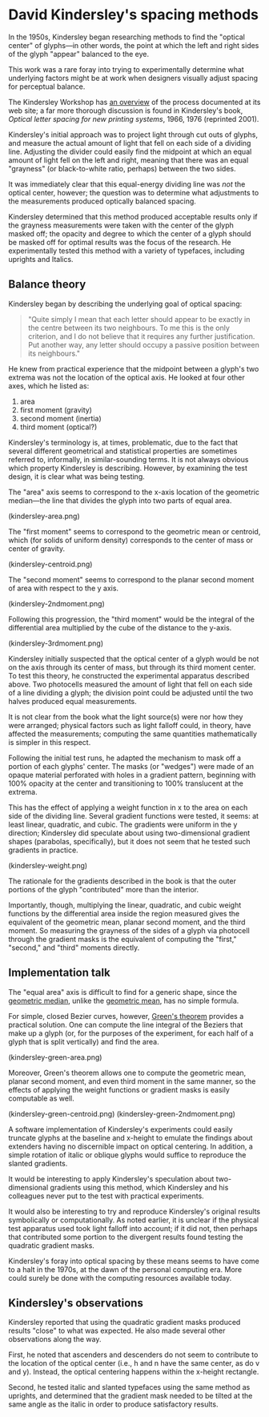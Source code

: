 David Kindersley's spacing methods
==================================

In the 1950s, Kindersley began researching methods to find the
"optical center" of glyphs&mdash;in other words, the point at which
the left and right sides of the glyph "appear" balanced to the eye.

This work was a rare foray into trying to experimentally determine
what underlying factors might be at work when designers visually
adjust spacing for perceptual balance.

The Kindersley Workshop has [an
overview](http://www.kindersleyworkshop.co.uk/spacing/) of the process
documented at its web site; a far more thorough discussion is found in
Kindersley's book, <cite>Optical letter spacing for new printing
systems</cite>, 1966, 1976 (reprinted 2001).

Kindersley's initial approach was to project light through cut outs of
glyphs, and measure the actual amount of light that fell on each side
of a dividing line.  Adjusting the divider could easily find the
midpoint at which an equal amount of light fell on the left and right,
meaning that there was an equal "grayness" (or black-to-white ratio,
perhaps) between the two sides.

It was immediately clear that this equal-energy dividing line was
*not* the optical center, however; the question was to determine what
adjustments to the measurements produced optically balanced spacing.

Kindersley determined that this method produced acceptable results
only if the grayness measurements were taken with the center of the
glyph masked off; the opacity and degree to which the center of a
glyph should be masked off for optimal results was the focus of the
research.  He experimentally tested this method with a variety of
typefaces, including uprights and Italics.


Balance theory
--------------

Kindersley began by describing the underlying goal of optical spacing:

<blockquote>
"Quite simply I mean that each letter should appear to be exactly in
the centre between its two neighbours. To me this is the only
criterion, and I do not believe that it requires any further
justification. Put another way, any letter should occupy a passive
position between its neighbours."
</blockquote>

He knew from practical experience that the midpoint between
a glyph's two extrema was not the location of the optical axis.  He
looked at four other axes, which he listed as:

1. area
2. first moment (gravity)
3. second moment (inertia)
4. third moment (optical?)

Kindersley's terminology is, at times, problematic, due to the fact
that several different geometrical and statistical properties are
sometimes referred to, informally, in similar-sounding terms.  It is not
always obvious which property Kindersley is describing.  However, by
examining the test design, it is clear what was being testing.

The "area" axis seems to
correspond to the x-axis location of the geometric median&mdash;the line
that divides the glyph into two parts of equal area.

(kindersley-area.png)

The "first moment" seems to correspond to the geometric mean or
centroid, which (for solids of uniform density) corresponds to the
center of mass or center of gravity.  

(kindersley-centroid.png)

The "second moment" seems to correspond to the planar second moment of
area with respect to the y axis.

(kindersley-2ndmoment.png)

Following this progression, the "third moment" would be the
integral of the differential area multiplied by the cube of the
distance to the y-axis.

(kindersley-3rdmoment.png)


Kindersley initially suspected that the optical center of a glyph
would be not on the axis through its center of mass, but through its
third moment center.  To test this theory, he constructed the
experimental apparatus described above.  Two photocells measured the
amount of light that fell on each side of a line dividing a glyph; the
division point could be adjusted until the two halves produced equal
measurements.

It is not clear from the book what the light source(s) were nor how
they were arranged; physical factors such as light falloff could, in theory, have affected the
measurements; computing the same quantities mathematically is
simpler in this respect.

Following the initial test runs, he adapted the mechanism to mask off
a portion of each glyphs' center.  The masks (or "wedges") were made
of an opaque material perforated with holes in a gradient pattern,
beginning with 100% opacity at the center and transitioning to 100%
translucent at the extrema. 

This has the effect of applying a weight function in x to the area on
each side of the dividing line.  Several gradient functions were
tested, it seems: at least linear, quadratic, and cubic.  The
gradients were uniform in the y direction; Kindersley did speculate
about using two-dimensional gradient shapes (parabolas,
specifically), but it does not seem that he tested such gradients in practice.

(kindersley-weight.png)

The rationale for the gradients described in the book is
that the outer portions of the glyph "contributed" more than the interior.

Importantly, though, multiplying the linear, quadratic, and cubic weight
functions by the differential area inside the region measured gives
the equivalent of the geometric mean, planar second moment, and the
third moment.  So measuring the grayness of the sides of a glyph via
photocell through the gradient masks is the equivalent of computing
the "first," "second," and "third" moments directly.


Implementation talk
-------------------

The "equal area" axis is difficult to find for a generic shape, since
the [geometric
median](https://en.wikipedia.org/wiki/Geometric_median), unlike the
[geometric mean](https://en.wikipedia.org/wiki/Centroid), has no
simple formula.

For simple, closed Bezier curves, however, [Green's
theorem](https://en.wikipedia.org/wiki/Green's_theorem) provides a
practical solution.  One can compute the line integral of the
Beziers that make up a glyph (or, for the purposes of the experiment,
for each half of a glyph that is split vertically) and find the area.

(kindersley-green-area.png)

Moreover, Green's theorem allows one to compute the geometric mean,
planar second moment, and even third moment in the same manner, so
the effects of applying the weight functions or gradient masks is
easily computable as well.


(kindersley-green-centroid.png)
(kindersley-green-2ndmoment.png)

<!-- (kindersley-green-3rdmoment.png) -->


A software implementation of Kindersley's experiments could easily
truncate glyphs at the baseline and x-height to emulate the findings
about extenders having no discernible impact on optical centering.  In
addition, a simple rotation of italic or oblique glyphs would suffice
to reproduce the slanted gradients.

It would be interesting to apply Kindersley's speculation about
two-dimensional gradients using this method, which Kindersley and his
colleagues never put to the test with practical experiments.

It would also be interesting to try and reproduce Kindersley's
original results symbolically or computationally.  As noted earlier,
it is unclear if the physical test apparatus used took light falloff
into account; if it did not, then perhaps that contributed some
portion to the divergent results found testing the quadratic gradient masks.

Kindersley's foray into optical spacing by these means seems to have
come to a halt in the 1970s, at the dawn of the personal computing
era.  More could surely be done with the computing resources available today.




Kindersley's observations
-------------------------

Kindersley reported that using the quadratic gradient masks produced results
"close" to what was expected.  He also made several other observations
along the way.

First, he noted that ascenders and descenders do not seem to contribute to the
location of the optical center (i.e., h and n have the same center, as
do v and y).  Instead, the optical centering happens within the
x-height rectangle. 

Second, he tested italic and slanted typefaces using the same method
as uprights, and determined that the gradient mask needed to be tilted
at the same angle as the italic in order to produce satisfactory
results.

